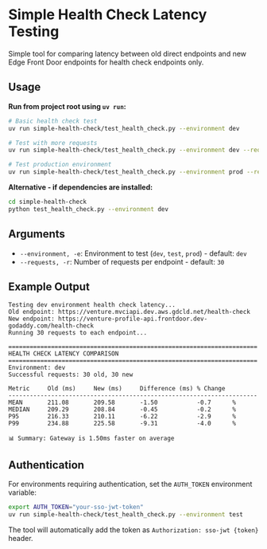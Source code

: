 # Simple Health Check Latency Testing

Simple tool for comparing latency between old direct endpoints and new Edge Front Door endpoints for health check endpoints only.

## Usage

**Run from project root using `uv run`:**

```bash
# Basic health check test
uv run simple-health-check/test_health_check.py --environment dev

# Test with more requests
uv run simple-health-check/test_health_check.py --environment dev --requests 50

# Test production environment
uv run simple-health-check/test_health_check.py --environment prod --requests 100
```

**Alternative - if dependencies are installed:**
```bash
cd simple-health-check
python test_health_check.py --environment dev
```

## Arguments

- `--environment, -e`: Environment to test (`dev`, `test`, `prod`) - default: `dev`
- `--requests, -r`: Number of requests per endpoint - default: `30`

## Example Output

```
Testing dev environment health check latency...
Old endpoint: https://venture.mvciapi.dev.aws.gdcld.net/health-check
New endpoint: https://venture-profile-api.frontdoor.dev-godaddy.com/health-check
Running 30 requests to each endpoint...

======================================================================
HEALTH CHECK LATENCY COMPARISON
======================================================================
Environment: dev
Successful requests: 30 old, 30 new

Metric     Old (ms)     New (ms)     Difference (ms) % Change  
----------------------------------------------------------------------
MEAN       211.08       209.58       -1.50           -0.7      %
MEDIAN     209.29       208.84       -0.45           -0.2      %
P95        216.33       210.11       -6.22           -2.9      %
P99        234.88       225.58       -9.31           -4.0      %

📊 Summary: Gateway is 1.50ms faster on average
```

## Authentication

For environments requiring authentication, set the `AUTH_TOKEN` environment variable:

```bash
export AUTH_TOKEN="your-sso-jwt-token"
uv run simple-health-check/test_health_check.py --environment test
```

The tool will automatically add the token as `Authorization: sso-jwt {token}` header.
